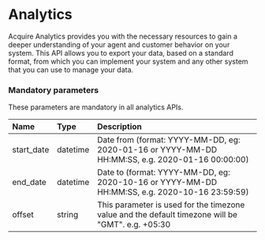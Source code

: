 # Analytics

Acquire Analytics provides you with the necessary resources to gain a deeper understanding of your agent and customer behavior on your system. This API allows you to export your data, based on a standard format, from which you can implement your system and any other system that you can use to manage your data.

### **Mandatory parameters**

These parameters are mandatory in all analytics APIs.

| Name | Type | Description |
| :--- | :--- | :--- |
| start\_date | datetime | Date from \(format: YYYY-MM-DD, eg: 2020-01-16 or YYYY-MM-DD HH:MM:SS, e.g. 2020-01-16 00:00:00\) |
| end\_date | datetime | Date to \(format: YYYY-MM-DD, eg: 2020-10-16 or YYYY-MM-DD HH:MM:SS, e.g. 2020-10-16 23:59:59\) |
| offset | string | This parameter is used for the timezone value and the default timezone will be "GMT". e.g. +05:30 |

